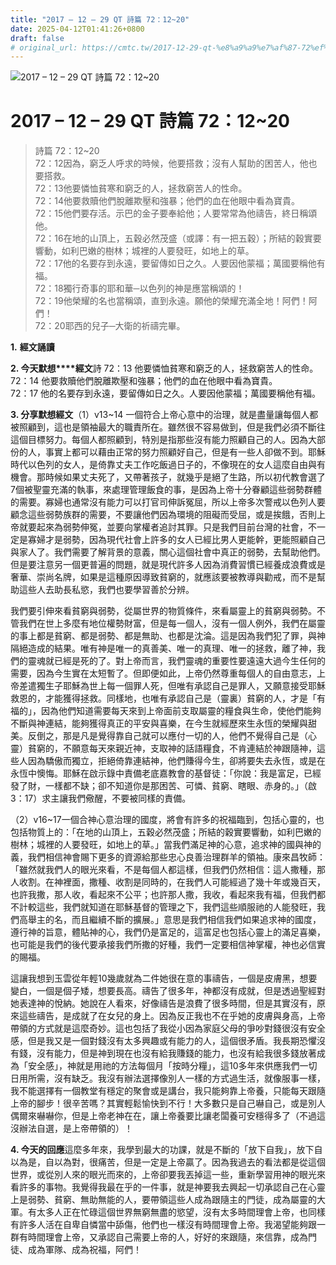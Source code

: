 ```yaml
---
title: "2017 – 12 – 29 QT 詩篇 72：12~20"
date: 2025-04-12T01:41:26+0800
draft: false
# original_url: https://cmtc.tw/2017-12-29-qt-%e8%a9%a9%e7%af%87-72%ef%bc%9a1220
---
```


![2017 – 12 – 29 QT 詩篇 72：12\~20](/images/qt.jpg   "2017 – 12 – 29 QT 詩篇 72：12\~20")

# 2017 – 12 – 29 QT 詩篇 72：12\~20

> 詩篇 72：12\~20  
> 72：12因為，窮乏人呼求的時候，他要搭救；沒有人幫助的困苦人，他也要搭救。  
> 72：13他要憐恤貧寒和窮乏的人，拯救窮苦人的性命。  
> 72：14他要救贖他們脫離欺壓和強暴；他們的血在他眼中看為寶貴。  
> 72：15他們要存活。示巴的金子要奉給他；人要常常為他禱告，終日稱頌他。  
> 72：16在地的山頂上，五穀必然茂盛（或譯：有一把五穀）；所結的穀實要響動，如利巴嫩的樹林；城裡的人要發旺，如地上的草。  
> 72：17他的名要存到永遠，要留傳如日之久。人要因他蒙福；萬國要稱他有福。  
> 72：18獨行奇事的耶和華─以色列的神是應當稱頌的！  
> 72：19他榮耀的名也當稱頌，直到永遠。願他的榮耀充滿全地！阿們！阿們！  
> 72：20耶西的兒子─大衛的祈禱完畢。

**1.** **經文誦讀**

**2. 今天默想****經文**詩 72：13 他要憐恤貧寒和窮乏的人，拯救窮苦人的性命。  
72：14 他要救贖他們脫離欺壓和強暴；他們的血在他眼中看為寶貴。  
72：17 他的名要存到永遠，要留傳如日之久。人要因他蒙福；萬國要稱他有福。

**3. 分享默想經文**（1）v13\~14 一個符合上帝心意中的治理，就是盡量讓每個人都被照顧到，這也是領袖最大的職責所在。雖然很不容易做到，但是我們必須不斷往這個目標努力。每個人都照顧到，特別是指那些沒有能力照顧自己的人。因為大部份的人，事實上都可以藉由正常的努力照顧好自己，但是有一些人卻做不到。耶穌時代以色列的女人，是倚靠丈夫工作吃飯過日子的，不像現在的女人這麼自由與有機會。那時候如果丈夫死了，又帶著孩子，就幾乎是絕了生路，所以初代教會選了7個被聖靈充滿的執事，來處理管理飯食的事，是因為上帝十分眷顧這些弱勢群體的需要。寡婦也通常沒有能力可以打官司伸訴冤屈，所以上帝多次警戒以色列人要顧念這些弱勢族群的需要，不要讓他們因為環境的阻礙而受屈，或是挨餓，否則上帝就要起來為弱勢伸冤，並要向掌權者追討其罪。只是我們目前台灣的社會，不一定是寡婦才是弱勢，因為現代社會上許多的女人已經比男人更能幹，更能照顧自己與家人了。我們需要了解背景的意義，關心這個社會中真正的弱勢，去幫助他們。但是要注意另一個更普遍的問題，就是現代許多人因為消費習慣已經養成浪費或是奢華、崇尚名牌，如果是這種原因導致貧窮的，就應該要被教導與勸戒，而不是幫助這些人去助長私慾，我們也要學習善於分辨。

我們要引伸來看貧窮與弱勢，從屬世界的物質條件，來看屬靈上的貧窮與弱勢。不管我們在世上多麼有地位權勢財富，但是每一個人，沒有一個人例外，我們在屬靈的事上都是貧窮、都是弱勢、都是無助、也都是沈淪。這是因為我們犯了罪，與神隔絕造成的結果。唯有神是唯一的真善美、唯一的真理、唯一的拯救，離了神，我們的靈魂就已經是死的了。對上帝而言，我們靈魂的重要性要遠遠大過今生任何的需要，因為今生實在太短暫了。但即便如此，上帝仍然尊重每個人的自由意志，上帝差遣獨生子耶穌為世上每一個罪人死，但唯有承認自己是罪人，又願意接受耶穌救恩的，才能獲得拯救。同樣地，也唯有承認自己是（靈裏）貧窮的人，才是「有福的」，因為他們知道需要每天來到上帝面前支取屬靈的糧食與生命，使他們能夠不斷與神連結，能夠獲得真正的平安與喜樂，在今生就經歷來生永恆的榮耀與甜美。反倒之，那是凡是覺得靠自己就可以應付一切的人，他們不覺得自己是（心靈）貧窮的，不願意每天來親近神，支取神的話語糧食，不肯連結於神跟隨神，這些人因為驕傲而獨立，拒絕倚靠連結神，他們賺得今生，卻將要失去永恆，或是在永恆中懊悔。耶穌在啟示錄中責備老底嘉教會的基督徒：「你說：我是富足，已經發了財，一樣都不缺；卻不知道你是那困苦、可憐、貧窮、瞎眼、赤身的。」（啟3：17）求主讓我們儆醒，不要被同樣的責備。

（2）v16\~17一個合神心意治理的國度，將會有許多的祝福臨到，包括心靈的，也包括物質上的：「在地的山頂上，五穀必然茂盛；所結的穀實要響動，如利巴嫩的樹林；城裡的人要發旺，如地上的草。」當我們滿足神的心意，追求神的國與神的義，我們相信神會賜下更多的資源給那些忠心良善治理群羊的領袖。康來昌牧師：「雖然就我們人的眼光來看，不是每個人都這樣，但我們仍然相信：這人撒種，那人收割。在神裡面，撒種、收割是同時的，在我們人可能經過了幾十年或幾百天，也許我撒，那人收，看起來不公平；也許那人撒，我收，看起來我有福，但我們都不計較這些，我們就知道在耶穌基督的管理之下，我們這些順服祂的人能發旺，我們高舉主的名，而且繼續不斷的擴展。」意思是我們相信我們如果追求神的國度，遵行神的旨意，體貼神的心，我們仍是富足的，這富足也包括心靈上的滿足喜樂，也可能是我們的後代要承接我們所撒的好種，我們一定要相信神掌權，神也必信實的賜福。

這讓我想到玉雲從年輕10幾歲就為二件她很在意的事禱告，一個是皮膚黑，想要變白，一個是個子矮，想要長高。禱告了很多年，神都沒有成就，但是透過聖經對她表達神的悅納。她說在人看來，好像禱告是浪費了很多時間，但是其實沒有，原來這些禱告，是成就了在女兒的身上。因為反正我也不在乎她的皮膚與身高，上帝帶領的方式就是這麼奇妙。這也包括了我從小因為家庭父母的爭吵對錢很沒有安全感，但是我又是一個對錢沒有太多興趣或有能力的人，這個很矛盾。我長期恐懼沒有錢，沒有能力，但是神到現在也沒有給我賺錢的能力，也沒有給我很多錢放著成為「安全感」，神就是用祂的方法每個月「按時分糧」，這10多年來供應我們一切日用所需，沒有缺乏。我沒有辦法選擇像別人一樣的方式過生活，就像服事一樣，我不能選擇有一個教堂有穩定的聚會或是講台，我只能夠靠上帝養，只能每天跟隨上帝的腳步！很辛苦嗎？其實輕鬆愉快到不行！大多數只是自己嚇自己，或是別人偶爾來嚇嚇你，但是上帝老神在在，讓上帝養要比讓老闆養可安穩得多了（不過這沒辦法自選，是上帝帶領的）！

**4. 今天的回應**這麼多年來，我學到最大的功課，就是不斷的「放下自我」，放下自以為是，自以為對，很痛苦，但是一定是上帝贏了。因為我過去的看法都是從這個世界，或從別人來的眼光而來的，上帝卻要我丟掉這一些，重新學習用神的眼光來看許多的事物。我覺得我最在乎的一件事，就是神要我去興起一切承認自己在心靈上是弱勢、貧窮、無助無能的人，要帶領這些人成為跟隨主的門徒，成為屬靈的大軍。有太多人正在忙碌這個世界無窮無盡的慾望，沒有太多時間理會上帝，也同樣有許多人活在自卑自憐當中舔傷，他們也一樣沒有時間理會上帝。我渴望能夠跟一群有時間理會上帝，又承認自己需要上帝的人，好好的來跟隨，來信靠，成為門徒、成為軍隊、成為祝福，阿們！